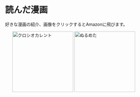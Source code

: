 # 読んだ漫画

好きな漫画の紹介、画像をクリックするとAmazonに飛びます。

<ul>
    <a href="https://amzn.asia/d/eyGokWr"><img src="https://m.media-amazon.com/images/I/71mvKivAbRL._SL1500_.jpg" alt="クロシオカレント" width="200px"></a>
    <a href="https://amzn.asia/d/7hICdg3"><img src="https://m.media-amazon.com/images/I/71Vk+3KGGWL._SL1241_.jpg" alt="ぬるめた" width="200px"></a>
</ul>
